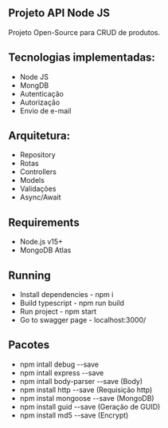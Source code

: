 ## Projeto API Node JS

Projeto Open-Source para CRUD de produtos.

## Tecnologias implementadas:
- Node JS
- MongDB
- Autenticação
- Autorização
- Envio de e-mail

## Arquitetura:
- Repository
- Rotas
- Controllers
- Models
- Validações
- Async/Await

## Requirements
- Node.js v15+
- MongoDB Atlas

## Running
- Install dependencies - npm i
- Build typescript - npm run build
- Run project - npm start
- Go to swagger page - localhost:3000/

## Pacotes
- npm intall debug --save
- npm intall express --save
- npm intall body-parser --save (Body)
- npm install http --save (Requisição http)
- npm instal mongoose --save (MongoDB)
- npm install guid --save (Geração de GUID)
- npm install md5 --save (Encrypt)

